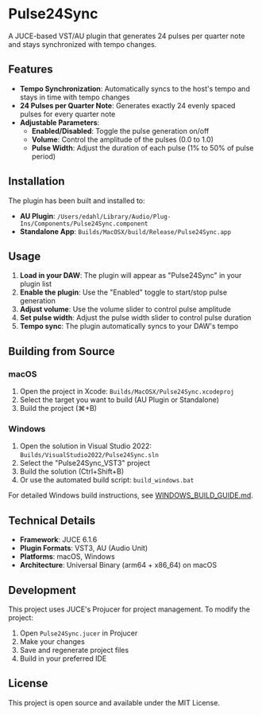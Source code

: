 # Pulse24Sync

A JUCE-based VST/AU plugin that generates 24 pulses per quarter note and stays synchronized with tempo changes.

## Features

- **Tempo Synchronization**: Automatically syncs to the host's tempo and stays in time with tempo changes
- **24 Pulses per Quarter Note**: Generates exactly 24 evenly spaced pulses for every quarter note
- **Adjustable Parameters**:
  - **Enabled/Disabled**: Toggle the pulse generation on/off
  - **Volume**: Control the amplitude of the pulses (0.0 to 1.0)
  - **Pulse Width**: Adjust the duration of each pulse (1% to 50% of pulse period)

## Installation

The plugin has been built and installed to:
- **AU Plugin**: `/Users/edahl/Library/Audio/Plug-Ins/Components/Pulse24Sync.component`
- **Standalone App**: `Builds/MacOSX/build/Release/Pulse24Sync.app`

## Usage

1. **Load in your DAW**: The plugin will appear as "Pulse24Sync" in your plugin list
2. **Enable the plugin**: Use the "Enabled" toggle to start/stop pulse generation
3. **Adjust volume**: Use the volume slider to control pulse amplitude
4. **Set pulse width**: Adjust the pulse width slider to control pulse duration
5. **Tempo sync**: The plugin automatically syncs to your DAW's tempo

## Building from Source

### macOS
1. Open the project in Xcode: `Builds/MacOSX/Pulse24Sync.xcodeproj`
2. Select the target you want to build (AU Plugin or Standalone)
3. Build the project (⌘+B)

### Windows
1. Open the solution in Visual Studio 2022: `Builds/VisualStudio2022/Pulse24Sync.sln`
2. Select the "Pulse24Sync_VST3" project
3. Build the solution (Ctrl+Shift+B)
4. Or use the automated build script: `build_windows.bat`

For detailed Windows build instructions, see [WINDOWS_BUILD_GUIDE.md](WINDOWS_BUILD_GUIDE.md).

## Technical Details

- **Framework**: JUCE 6.1.6
- **Plugin Formats**: VST3, AU (Audio Unit)
- **Platforms**: macOS, Windows
- **Architecture**: Universal Binary (arm64 + x86_64) on macOS

## Development

This project uses JUCE's Projucer for project management. To modify the project:

1. Open `Pulse24Sync.jucer` in Projucer
2. Make your changes
3. Save and regenerate project files
4. Build in your preferred IDE

## License

This project is open source and available under the MIT License.